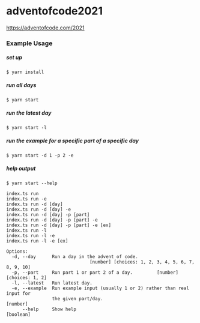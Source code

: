 # adventofcode2021

https://adventofcode.com/2021

### Example Usage

##### set up

```shell script
$ yarn install
```

##### run all days

```shell script
$ yarn start
```

##### run the latest day

```shell script
$ yarn start -l
```

##### run the example for a specific part of a specific day

```shell script
$ yarn start -d 1 -p 2 -e
```

##### help output

```shell script
$ yarn start --help

index.ts run
index.ts run -e
index.ts run -d [day]
index.ts run -d [day] -e
index.ts run -d [day] -p [part]
index.ts run -d [day] -p [part] -e
index.ts run -d [day] -p [part] -e [ex]
index.ts run -l
index.ts run -l -e
index.ts run -l -e [ex]

Options:
  -d, --day      Run a day in the advent of code.
                               [number] [choices: 1, 2, 3, 4, 5, 6, 7, 8, 9, 10]
  -p, --part     Run part 1 or part 2 of a day.         [number] [choices: 1, 2]
  -l, --latest   Run latest day.
  -e, --example  Run example input (usually 1 or 2) rather than real input for
                 the given part/day.                                    [number]
      --help     Show help                                             [boolean]
```
